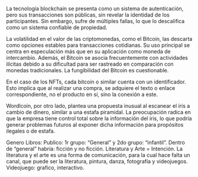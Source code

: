 
La tecnología blockchain se presenta como un sistema de autenticación, pero sus transacciones son públicas, sin revelar la identidad de los participantes. Sin embargo, sufre de múltiples fallas, lo que lo descalifica como un sistema confiable de propiedad.

La volatilidad en el valor de las criptomonedas, como el Bitcoin, las descarta como opciones estables para transacciones cotidianas. Su uso principal se centra en especulación más que en su aplicación como moneda de intercambio. Además, el Bitcoin se asocia frecuentemente con actividades ilícitas debido a su dificultad para ser rastreado en comparación con monedas tradicionales.
La fungibilidad del Bitcoin es cuestionable.

En el caso de los NFTs, cada bitcoin o similar cuenta con un identificador. Esto implica que al realizar una compra, se adquiere el texto o enlace correspondiente, no el producto en sí, sino la conexión a este.

Wordlcoin, por otro lado, plantea una propuesta inusual al escanear el iris a cambio de dinero, similar a una estafa piramidal. La preocupación radica en que la empresa tiene control total sobre la información del iris, lo que podría generar problemas futuros al exponer dicha información para propósitos ilegales o de estafa.

Genero Libros: 
Publico: 1r grupo: “General” y 2do grupo: “infantil”. Dentro de “general” habría: ficción y no ficción. 
Literatura y Arte = Intención. 
La literatura y el arte es una forma de comunicación, para la cual hace falta un canal, que puede ser la literatura, pintura, danza, fotografía y videojuegos. 
Videojuego: grafico, interactivo. 
